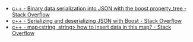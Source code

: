 - [c++ - Binary data serialization into JSON with the boost property_tree - Stack Overflow](https://stackoverflow.com/questions/46798811/binary-data-serialization-into-json-with-the-boost-property-tree)
- [c++ - Serializing and deserializing JSON with Boost - Stack Overflow](https://stackoverflow.com/questions/12394472/serializing-and-deserializing-json-with-boost)
- [c++ - map<string, string> how to insert data in this map? - Stack Overflow](https://stackoverflow.com/questions/3709031/mapstring-string-how-to-insert-data-in-this-map)
